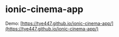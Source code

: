 # ionic-cinema-app

Demo:
[https://tye447.github.io/ionic-cinema-app/](https://tye447.github.io/ionic-cinema-app/)
